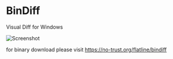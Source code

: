 BinDiff
=======

Visual Diff for Windows

![Screenshot](https://no-trust.org/bindiff/BinDiff_ScreenShot.png)

for binary download please visit https://no-trust.org/flatline/bindiff

